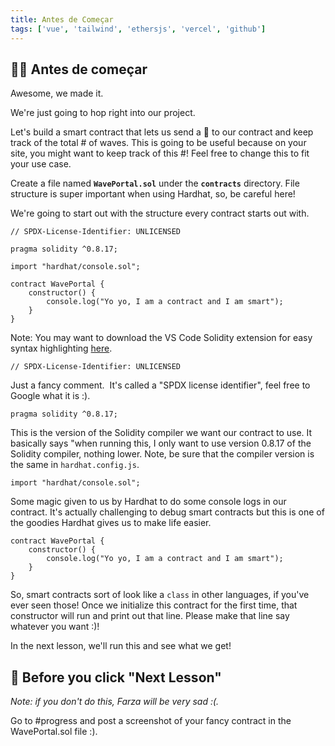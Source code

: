 ```yaml
---
title: Antes de Começar
tags: ['vue', 'tailwind', 'ethersjs', 'vercel', 'github']
---
```


## 👩‍💻 Antes de começar

Awesome, we made it.

We're just going to hop right into our project.

Let's build a smart contract that lets us send a 👋 to our contract and keep track of the total # of waves. This is going to be useful because on your site, you might want to keep track of this #! Feel free to change this to fit your use case.

Create a file named **`WavePortal.sol`** under the **`contracts`** directory. File structure is super important when using Hardhat, so, be careful here!

We're going to start out with the structure every contract starts out with.

```solidity [file.js]{5-11} meta-info=val
// SPDX-License-Identifier: UNLICENSED

pragma solidity ^0.8.17;

import "hardhat/console.sol";

contract WavePortal {
    constructor() {
        console.log("Yo yo, I am a contract and I am smart");
    }
}
```

Note: You may want to download the VS Code Solidity extension for easy syntax highlighting [here](https://marketplace.visualstudio.com/items?itemName=JuanBlanco.solidity).

```solidity
// SPDX-License-Identifier: UNLICENSED
```

Just a fancy comment.  It's called a "SPDX license identifier", feel free to Google what it is :).

```solidity
pragma solidity ^0.8.17;
```

This is the version of the Solidity compiler we want our contract to use. It basically says "when running this, I only want to use version 0.8.17 of the Solidity compiler, nothing lower. Note, be sure that the compiler version is the same in `hardhat.config.js`.

```solidity
import "hardhat/console.sol";
```

Some magic given to us by Hardhat to do some console logs in our contract. It's actually challenging to debug smart contracts but this is one of the goodies Hardhat gives us to make life easier.

```solidity
contract WavePortal {
    constructor() {
        console.log("Yo yo, I am a contract and I am smart");
    }
}
```

So, smart contracts sort of look like a `class` in other languages, if you've ever seen those! Once we initialize this contract for the first time, that constructor will run and print out that line. Please make that line say whatever you want :)!

In the next lesson, we'll run this and see what we get!

## 🚨 Before you click "Next Lesson"

*Note: if you don't do this, Farza will be very sad :(.*

Go to #progress and post a screenshot of your fancy contract in the WavePortal.sol file :).
